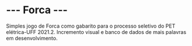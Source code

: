 # --- Forca ---
Simples jogo de Forca como gabarito para o processo seletivo do PET elétrica-UFF 2021.2. 
Incremento visual e banco de dados de mais palavras em desenvolvimento.
